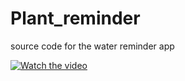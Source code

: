 # Plant_reminder

source code for the water reminder app

[![Watch the video](https://i.imgur.com/vKb2F1B.png)](https://youtube.com/shorts/0QN77YO1vxw)
